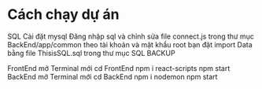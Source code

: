 # Cách chạy dự án
SQL
    Cài đặt mysql
    Đăng nhập sql và chỉnh sửa file connect.js trong thư mục BackEnd/app/common theo tài khoản và mật khẩu root bạn đặt
    import Data bằng file ThisisSQL.sql trong thư mục SQL BACKUP

FrontEnd
    mở Terminal mới
    cd FrontEnd
    npm i react-scripts
    npm start
BackEnd
    mở Terminal mới
    cd BackEnd
    npm i nodemon
    npm start